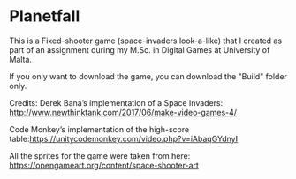 # Planetfall
This is a Fixed-shooter game (space-invaders look-a-like) that I created as part of an assignment during my
M.Sc. in Digital Games at University of Malta.

If you only want to download the game, you can download the "Build" folder only.

Credits:
Derek Bana’s implementation of a Space Invaders: http://www.newthinktank.com/2017/06/make-video-games-4/

Code Monkey’s implementation of the high-score table:https://unitycodemonkey.com/video.php?v=iAbaqGYdnyI

All the sprites for the game were taken from here: https://opengameart.org/content/space-shooter-art
